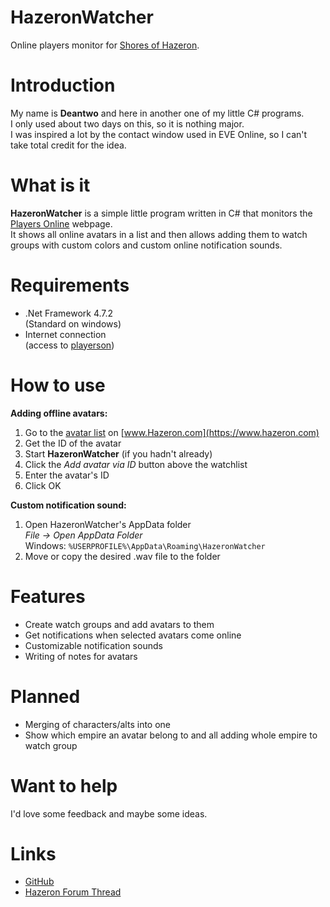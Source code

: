 HazeronWatcher
==============

Online players monitor for [Shores of Hazeron](https://www.hazeron.com/).

Introduction
==============

My name is **Deantwo** and here in another one of my little C# programs.<br>
I only used about two days on this, so it is nothing major.<br>
I was inspired a lot by the contact window used in EVE Online, so I can't take total credit for the idea.

What is it
==============

**HazeronWatcher** is a simple little program written in C# that monitors the [Players Online](https://www.hazeron.com/playerson.php) webpage.<br>
It shows all online avatars in a list and then allows adding them to watch groups with custom colors and custom online notification sounds.

Requirements
==============

- .Net Framework 4.7.2<br>
(Standard on windows)
- Internet connection<br>
(access to [playerson](https://www.hazeron.com/playerson.php))

How to use
==============

**Adding offline avatars:**

1. Go to the [avatar list](https://www.hazeron.com/EmpireStandings/Avatars.php) on [www.Hazeron.com](https://www.hazeron.com)
2. Get the ID of the avatar
3. Start **HazeronWatcher** (if you hadn't already)
4. Click the *Add avatar via ID* button above the watchlist
5. Enter the avatar's ID
6. Click OK

**Custom notification sound:**

1. Open HazeronWatcher's AppData folder<br>
*File -> Open AppData Folder*<br>
Windows: ```%USERPROFILE%\AppData\Roaming\HazeronWatcher```
2. Move or copy the desired .wav file to the folder

Features
==============

- Create watch groups and add avatars to them
- Get notifications when selected avatars come online
- Customizable notification sounds
- Writing of notes for avatars

Planned
==============

- Merging of characters/alts into one
- Show which empire an avatar belong to and all adding whole empire to watch group

Want to help
==============

I'd love some feedback and maybe some ideas.

Links
==============

- [GitHub](https://github.com/Deantwo/HazeronWatcher)
- [Hazeron Forum Thread](https://www.hazeron.com/mybb/showthread.php?tid=25)
